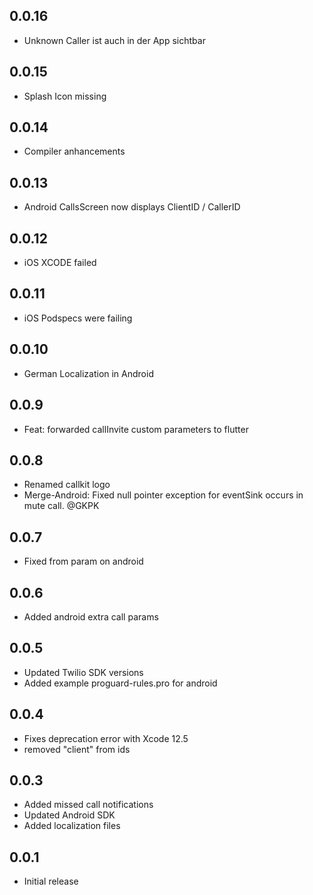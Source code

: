 ## 0.0.16
* Unknown Caller ist auch in der App sichtbar

## 0.0.15
* Splash Icon missing

## 0.0.14
* Compiler anhancements

## 0.0.13
* Android CallsScreen now displays ClientID / CallerID

## 0.0.12
* iOS XCODE failed

## 0.0.11
* iOS Podspecs were failing

## 0.0.10
* German Localization in Android

## 0.0.9
* Feat: forwarded callInvite custom parameters to flutter

## 0.0.8
* Renamed callkit logo
* Merge-Android: Fixed null pointer exception for eventSink occurs in mute call. @GKPK

## 0.0.7
* Fixed from param on android

## 0.0.6
* Added android extra call params

## 0.0.5
* Updated Twilio SDK versions
* Added example proguard-rules.pro for android

## 0.0.4
* Fixes deprecation error with Xcode 12.5
* removed "client" from ids

## 0.0.3
* Added missed call notifications
* Updated Android SDK
* Added localization files

## 0.0.1

* Initial release
